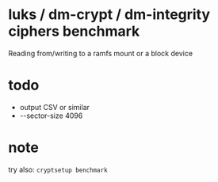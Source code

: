 # luks / dm-crypt / dm-integrity ciphers benchmark
Reading from/writing to a ramfs mount or a block device


# todo
* output CSV or similar
* --sector-size 4096

# note
try also: `cryptsetup benchmark`





